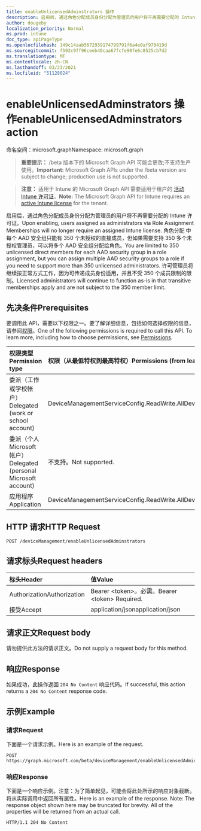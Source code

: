 ```yaml
---
title: enableUnlicensedAdminstrators 操作
description: 启用后，通过角色分配成员身份分配为管理员的用户将不再需要分配的 Intune 许可证。 角色分配 中每个 AAD 安全组只能有 350 个未授权的直接成员，但如果需要支持 350 多个未授权管理员，可以将多个 AAD 安全组分配给角色。 许可管理员将继续按正常方式工作，因为可传递成员身份适用，并且不受 350 个成员限制的限制。
author: dougeby
localization_priority: Normal
ms.prod: intune
doc_type: apiPageType
ms.openlocfilehash: 149c14aab5672939174799791f6a4e0af970419d
ms.sourcegitcommit: f592c9ff96ceeb40caa67fcfe90fe6c8525cb7d2
ms.translationtype: MT
ms.contentlocale: zh-CN
ms.lasthandoff: 03/23/2021
ms.locfileid: "51128024"
---
```

# <a name="enableunlicensedadminstrators-action"></a><span data-ttu-id="318b9-105">enableUnlicensedAdminstrators 操作</span><span class="sxs-lookup"><span data-stu-id="318b9-105">enableUnlicensedAdminstrators action</span></span>

<span data-ttu-id="318b9-106">命名空间：microsoft.graph</span><span class="sxs-lookup"><span data-stu-id="318b9-106">Namespace: microsoft.graph</span></span>

> <span data-ttu-id="318b9-107">**重要提示：** /beta 版本下的 Microsoft Graph API 可能会更改;不支持生产使用。</span><span class="sxs-lookup"><span data-stu-id="318b9-107">**Important:** Microsoft Graph APIs under the /beta version are subject to change; production use is not supported.</span></span>

> <span data-ttu-id="318b9-108">**注意：** 适用于 Intune 的 Microsoft Graph API 需要适用于租户的 [活动 Intune 许可证](https://go.microsoft.com/fwlink/?linkid=839381)。</span><span class="sxs-lookup"><span data-stu-id="318b9-108">**Note:** The Microsoft Graph API for Intune requires an [active Intune license](https://go.microsoft.com/fwlink/?linkid=839381) for the tenant.</span></span>

<span data-ttu-id="318b9-109">启用后，通过角色分配成员身份分配为管理员的用户将不再需要分配的 Intune 许可证。</span><span class="sxs-lookup"><span data-stu-id="318b9-109">Upon enabling, users assigned as administrators via Role Assignment Memberships will no longer require an assigned Intune license.</span></span> <span data-ttu-id="318b9-110">角色分配 中每个 AAD 安全组只能有 350 个未授权的直接成员，但如果需要支持 350 多个未授权管理员，可以将多个 AAD 安全组分配给角色。</span><span class="sxs-lookup"><span data-stu-id="318b9-110">You are limited to 350 unlicensed direct members for each AAD security group in a role assignment, but you can assign multiple AAD security groups to a role if you need to support more than 350 unlicensed administrators.</span></span> <span data-ttu-id="318b9-111">许可管理员将继续按正常方式工作，因为可传递成员身份适用，并且不受 350 个成员限制的限制。</span><span class="sxs-lookup"><span data-stu-id="318b9-111">Licensed administrators will continue to function as-is in that transitive memberships apply and are not subject to the 350 member limit.</span></span>

## <a name="prerequisites"></a><span data-ttu-id="318b9-112">先决条件</span><span class="sxs-lookup"><span data-stu-id="318b9-112">Prerequisites</span></span>
<span data-ttu-id="318b9-p103">要调用此 API，需要以下权限之一。要了解详细信息，包括如何选择权限的信息，请参阅[权限](/graph/permissions-reference)。</span><span class="sxs-lookup"><span data-stu-id="318b9-p103">One of the following permissions is required to call this API. To learn more, including how to choose permissions, see [Permissions](/graph/permissions-reference).</span></span>

|<span data-ttu-id="318b9-115">权限类型</span><span class="sxs-lookup"><span data-stu-id="318b9-115">Permission type</span></span>|<span data-ttu-id="318b9-116">权限（从最低特权到最高特权）</span><span class="sxs-lookup"><span data-stu-id="318b9-116">Permissions (from least to most privileged)</span></span>|
|:---|:---|
|<span data-ttu-id="318b9-117">委派（工作或学校帐户）</span><span class="sxs-lookup"><span data-stu-id="318b9-117">Delegated (work or school account)</span></span>|<span data-ttu-id="318b9-118">DeviceManagementServiceConfig.ReadWrite.All</span><span class="sxs-lookup"><span data-stu-id="318b9-118">DeviceManagementServiceConfig.ReadWrite.All</span></span>|
|<span data-ttu-id="318b9-119">委派（个人 Microsoft 帐户）</span><span class="sxs-lookup"><span data-stu-id="318b9-119">Delegated (personal Microsoft account)</span></span>|<span data-ttu-id="318b9-120">不支持。</span><span class="sxs-lookup"><span data-stu-id="318b9-120">Not supported.</span></span>|
|<span data-ttu-id="318b9-121">应用程序</span><span class="sxs-lookup"><span data-stu-id="318b9-121">Application</span></span>|<span data-ttu-id="318b9-122">DeviceManagementServiceConfig.ReadWrite.All</span><span class="sxs-lookup"><span data-stu-id="318b9-122">DeviceManagementServiceConfig.ReadWrite.All</span></span>|

## <a name="http-request"></a><span data-ttu-id="318b9-123">HTTP 请求</span><span class="sxs-lookup"><span data-stu-id="318b9-123">HTTP Request</span></span>
<!-- {
  "blockType": "ignored"
}
-->
``` http
POST /deviceManagement/enableUnlicensedAdminstrators
```

## <a name="request-headers"></a><span data-ttu-id="318b9-124">请求标头</span><span class="sxs-lookup"><span data-stu-id="318b9-124">Request headers</span></span>
|<span data-ttu-id="318b9-125">标头</span><span class="sxs-lookup"><span data-stu-id="318b9-125">Header</span></span>|<span data-ttu-id="318b9-126">值</span><span class="sxs-lookup"><span data-stu-id="318b9-126">Value</span></span>|
|:---|:---|
|<span data-ttu-id="318b9-127">Authorization</span><span class="sxs-lookup"><span data-stu-id="318b9-127">Authorization</span></span>|<span data-ttu-id="318b9-128">Bearer &lt;token&gt;。必需。</span><span class="sxs-lookup"><span data-stu-id="318b9-128">Bearer &lt;token&gt; Required.</span></span>|
|<span data-ttu-id="318b9-129">接受</span><span class="sxs-lookup"><span data-stu-id="318b9-129">Accept</span></span>|<span data-ttu-id="318b9-130">application/json</span><span class="sxs-lookup"><span data-stu-id="318b9-130">application/json</span></span>|

## <a name="request-body"></a><span data-ttu-id="318b9-131">请求正文</span><span class="sxs-lookup"><span data-stu-id="318b9-131">Request body</span></span>
<span data-ttu-id="318b9-132">请勿提供此方法的请求正文。</span><span class="sxs-lookup"><span data-stu-id="318b9-132">Do not supply a request body for this method.</span></span>

## <a name="response"></a><span data-ttu-id="318b9-133">响应</span><span class="sxs-lookup"><span data-stu-id="318b9-133">Response</span></span>
<span data-ttu-id="318b9-134">如果成功，此操作返回 `204 No Content` 响应代码。</span><span class="sxs-lookup"><span data-stu-id="318b9-134">If successful, this action returns a `204 No Content` response code.</span></span>

## <a name="example"></a><span data-ttu-id="318b9-135">示例</span><span class="sxs-lookup"><span data-stu-id="318b9-135">Example</span></span>

### <a name="request"></a><span data-ttu-id="318b9-136">请求</span><span class="sxs-lookup"><span data-stu-id="318b9-136">Request</span></span>
<span data-ttu-id="318b9-137">下面是一个请求示例。</span><span class="sxs-lookup"><span data-stu-id="318b9-137">Here is an example of the request.</span></span>
``` http
POST https://graph.microsoft.com/beta/deviceManagement/enableUnlicensedAdminstrators
```

### <a name="response"></a><span data-ttu-id="318b9-138">响应</span><span class="sxs-lookup"><span data-stu-id="318b9-138">Response</span></span>
<span data-ttu-id="318b9-p104">下面是一个响应示例。注意：为了简单起见，可能会将此处所示的响应对象截断。将从实际调用中返回所有属性。</span><span class="sxs-lookup"><span data-stu-id="318b9-p104">Here is an example of the response. Note: The response object shown here may be truncated for brevity. All of the properties will be returned from an actual call.</span></span>
``` http
HTTP/1.1 204 No Content
```




